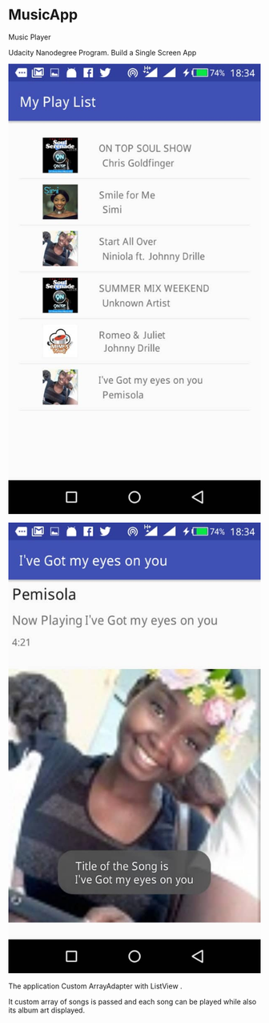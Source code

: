 # MusicApp
Music Player

Udacity Nanodegree Program. Build a Single Screen App

![alt text](https://raw.githubusercontent.com/banjotobi/MusicApp/master/song_list.jpeg)

![alt text](https://raw.githubusercontent.com/banjotobi/MusicApp/master/now_playing.jpeg)



The application Custom ArrayAdapter with ListView . 

It custom array of songs is passed and each song can be played while also its album art displayed.
